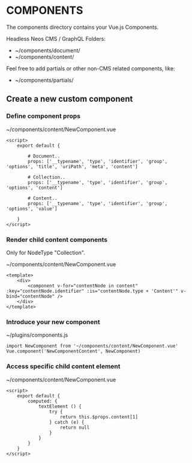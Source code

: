 # COMPONENTS

The components directory contains your Vue.js Components.

Headless Neos CMS / GraphQL Folders:

- ~/components/document/ 
- ~/components/content/

Feel free to add partials or other non-CMS related components, like:

- ~/components/partials/


## Create a new custom component


### Define component props

~/components/content/NewComponent.vue

    <script>
        export default {

            # Document..
            props: ['__typename', 'type', 'identifier', 'group', 'options', 'title', 'uriPath', 'meta', 'content']

            # Collection..
            props: ['__typename', 'type', 'identifier', 'group', 'options', 'content']

            # Content..
            props: ['__typename', 'type', 'identifier', 'group', 'options', 'value']
        
        }
    </script>


### Render child content components

Only for NodeType "Collection".

~/components/content/NewComponent.vue

    <template>
        <div>
            <component v-for="contentNode in content" :key="contentNode.identifier" :is="contentNode.type + 'Content'" v-bind="contentNode" />
        </div>
    </template>


### Introduce your new component

~/plugins/components.js

    import NewComponent from '~/components/content/NewComponent.vue'
    Vue.component('NewComponentContent', NewComponent)


### Access specific child content element

~/components/content/NewComponent.vue

    <script>
        export default {
            computed: {
                textElement () {
                    try {
                        return this.$props.content[1]
                    } catch (e) {
                        return null
                    }
                }
            }
        }
    </script>
